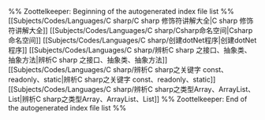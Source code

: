 %% Zoottelkeeper: Beginning of the autogenerated index file list  %%
 [[Subjects/Codes/Languages/C sharp/C sharp 修饰符讲解大全|C sharp 修饰符讲解大全]]
 [[Subjects/Codes/Languages/C sharp/Csharp命名空间|Csharp命名空间]]
 [[Subjects/Codes/Languages/C sharp/创建dotNet程序|创建dotNet程序]]
 [[Subjects/Codes/Languages/C sharp/辨析C sharp 之接口、抽象类、抽象方法|辨析C sharp 之接口、抽象类、抽象方法]]
 [[Subjects/Codes/Languages/C sharp/辨析C sharp之关键字 const、readonly、static|辨析C sharp之关键字 const、readonly、static]]
 [[Subjects/Codes/Languages/C sharp/辨析C sharp之类型Array、ArrayList、List|辨析C sharp之类型Array、ArrayList、List]]
%% Zoottelkeeper: End of the autogenerated index file list  %%
